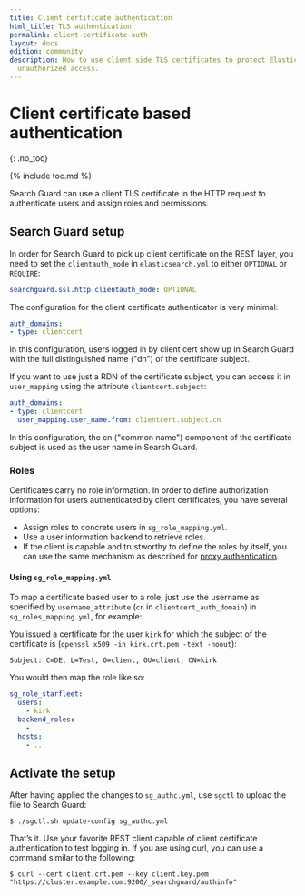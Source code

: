 ```yaml
---
title: Client certificate authentication
html_title: TLS authentication
permalink: client-certificate-auth
layout: docs
edition: community
description: How to use client side TLS certificates to protect Elasticsearch against
  unauthorized access.
---
```

<!---
Copyright 2022 floragunn GmbH
-->

# Client certificate based authentication
{: .no_toc}

{% include toc.md %}

Search Guard can use a client TLS certificate in the HTTP request to authenticate users and assign roles and permissions.

## Search Guard setup

In order for Search Guard to pick up client certificate on the REST layer, you need to set the `clientauth_mode` in `elasticsearch.yml` to either `OPTIONAL` or `REQUIRE`:

```yaml
searchguard.ssl.http.clientauth_mode: OPTIONAL
```

The configuration for the client certificate authenticator is very minimal:

```yaml
auth_domains:
- type: clientcert
```

In this configuration, users logged in by client cert show up in Search Guard with the full distinguished name ("dn") of the certificate subject. 

If you want to use just a RDN of the certificate subject, you can access it in `user_mapping` using the attribute `clientcert.subject`:

```yaml
auth_domains:
- type: clientcert
  user_mapping.user_name.from: clientcert.subject.cn
```


In this configuration, the cn ("common name") component of the certificate subject is used as the user name in Search Guard. 


### Roles

Certificates carry no role information. In order to define authorization information for users authenticated by client certificates, you have several options:

- Assign roles to concrete users in `sg_role_mapping.yml`.
- Use a user information backend to retrieve roles.
- If the client is capable and trustworthy to define the roles by itself, you can use the same mechanism as described for [proxy authentication](./auth_auth_proxy.md).

#### Using `sg_role_mapping.yml`

To map a certificate based user to a role, just use the username as specified by `username_attribute` (`cn` in `clientcert_auth_domain`) in `sg_roles_mapping.yml`, for example:

You issued a certificate for the user `kirk` for which the subject of the certificate is (`openssl x509 -in kirk.crt.pem -text -noout`):

```
Subject: C=DE, L=Test, O=client, OU=client, CN=kirk
```

You would then map the role like so:

```yaml
sg_role_starfleet:
  users:
    - kirk
  backend_roles:
    - ...
  hosts:
    - ...
```


## Activate the setup

After having applied the changes to `sg_authc.yml`, use `sgctl` to upload the file to Search Guard:

```
$ ./sgctl.sh update-config sg_authc.yml
```

That’s it. Use your favorite REST client capable of client certificate authentication to test logging in. If you are using curl, you can use a command similar to the following:

```
$ curl --cert client.crt.pem --key client.key.pem "https://cluster.example.com:9200/_searchguard/authinfo"
```

